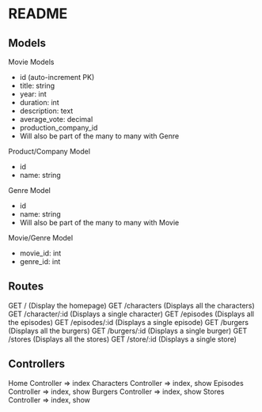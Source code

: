 # README

## Models
Movie Models
  - id (auto-increment PK)
  - title: string
  - year: int
  - duration: int
  - description: text
  - average_vote: decimal
  - production_company_id
  - Will also be part of the many to many with Genre

Product/Company Model
  - id
  - name: string

Genre Model
  - id
  - name: string
  - Will also be part of the many to many with Movie

Movie/Genre Model
  - movie_id: int
  - genre_id: int


## Routes

  GET /                           (Display the homepage)
  GET /characters                 (Displays all the characters)
  GET /character/:id              (Displays a single character)
  GET /episodes                   (Displays all the episodes)
  GET /episodes/:id               (Displays a single episode)
  GET /burgers                    (Displays all the burgers)
  GET /burgers/:id                (Displays a single burger)
  GET /stores                     (Displays all the stores)
  GET /store/:id                  (Displays a single store)


## Controllers

  Home Controller                  => index
  Characters Controller            => index, show
  Episodes Controller              => index, show
  Burgers Controller               => index, show
  Stores Controller                => index, show